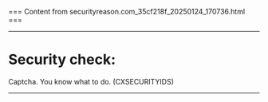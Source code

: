 === Content from securityreason.com_35cf218f_20250124_170736.html ===


---

# Security check:

Captcha. You know what to do. (CXSECURITYIDS)

---


